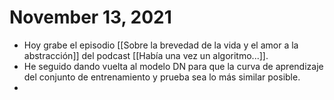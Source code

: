 # November 13, 2021

- Hoy grabe el episodio [[Sobre la brevedad de la vida y el amor a la abstracción]] del podcast [[Había una vez un algoritmo...]].
- He seguido dando vuelta al modelo DN para que la curva de aprendizaje del conjunto de entrenamiento y prueba sea lo más similar posible.
- 
